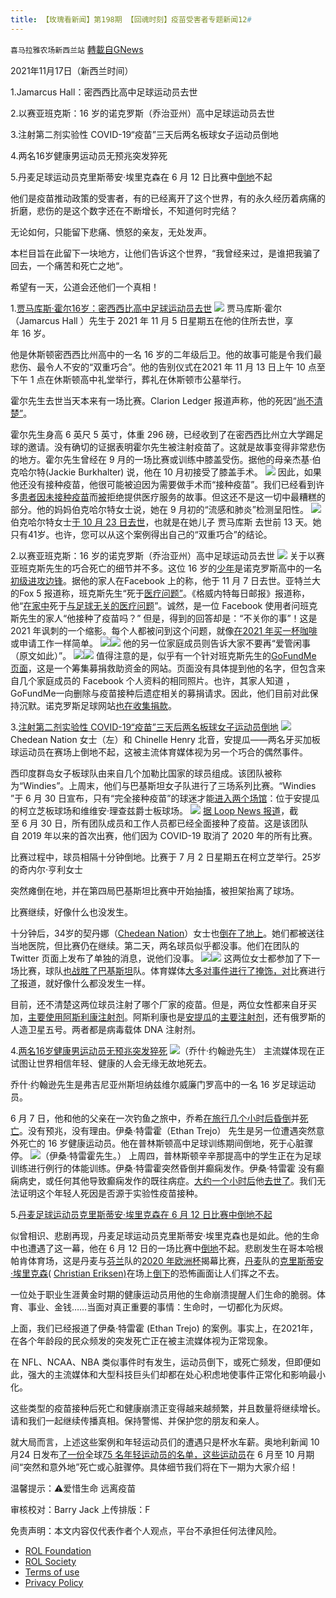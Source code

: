 ```yaml
---
title: 【玫瑰看新闻】第198期 【回魂时刻】疫苗受害者专题新闻12#
---
```

`喜马拉雅农场新西兰站` [轉載自GNews](https://gnews.org/zh-hans/1671353/)

2021年11月17日（新西兰时间）

1.Jamarcus Hall：密西西比高中足球运动员去世

2.以赛亚班克斯：16 岁的诺克罗斯（乔治亚州）高中足球运动员去世

3.注射第二剂实验性 COVID-19“疫苗”三天后两名板球女子运动员倒地

4.两名16岁健康男运动员无预兆突发猝死

5.丹麦足球运动员克里斯蒂安·埃里克森在 6 月 12 日比赛中[倒地](https://www.espn.com/soccer/uefa-european-championship/story/4406960/christian-eriksens-collapse-at-euro-2020-a-reminder-of-the-fragility-of-life)不起

他们是疫苗推动政策的受害者，有的已经离开了这个世界，有的永久经历着病痛的折磨，悲伤的是这个数字还在不断增长，不知道何时完结？

无论如何，只能留下悲痛、愤怒的亲友，无处发声。

本栏目旨在此留下一块地方，让他们告诉这个世界，“我曾经来过，是谁把我骗了回去，一个痛苦和死亡之地“。

希望有一天，公道会还他们一个真相！

1.[贾马库斯·霍尔16岁：密西西比高中足球运动员去世](https://thecovidblog.com/2021/11/11/5-young-athletes-in-8-days-die-or-suffer-career-threatening-heart-attacks/%20https://bellememorialfuneralhomes.com/obituaries/jamarcus-hall)
![](https://assets.gnews.org/wp-content/uploads/2021/11/图片-1-3.jpg)
贾马库斯·霍尔（Jamarcus Hall ）先生于 2021 年 11 月 5 日星期五在他的住所去世，享年 16 岁。

他是休斯顿密西西比州高中的一名 16 岁的二年级后卫。他的故事可能是令我们最悲伤、最令人不安的“双重巧合”。他的告别仪式在2021 年 11 月 13 日上午 10 点至下午 1 点在休斯顿高中礼堂举行，葬礼在休斯顿市公墓举行。

霍尔先生去世当天本来有一场比赛。Clarion Ledger 报道声称，他的死因“[尚不清楚”](https://www.clarionledger.com/story/sports/2021/11/05/jamarcus-hall-dies-houston-high-football-mississippi-state/6304028001/)。

霍尔先生身高 6 英尺 5 英寸，体重 296 磅，已经收到了在密西西比州立大学踢足球的邀请。没有确切的证据表明霍尔先生被注射疫苗了。这就是故事变得非常悲伤的地方。霍尔先生曾经在 9 月的一场比赛或训练中膝盖受伤。据他的母亲杰基·伯克哈尔特(Jackie Burkhalter) 说，他在 10 月初接受了膝盖手术。
![](https://assets.gnews.org/wp-content/uploads/2021/11/图片-2-2.jpg)
因此，如果他还没有接种疫苗，他很可能被迫因为需要做手术而“接种疫苗”。我们已经看到许多[患者](https://nypost.com/2021/10/06/colorado-hospitals-deny-organ-transplants-to-unvaccinated/)[因未接种疫苗](https://www.usatoday.com/story/news/health/2021/09/05/florida-doctor-refusing-treat-unvaccinated-patients-person/5742401001/)而[被](https://www.usatoday.com/story/news/health/2021/09/05/florida-doctor-refusing-treat-unvaccinated-patients-person/5742401001/)拒绝提供医疗服务的故事。但这还不是这一切中最糟糕的部分。他的妈妈伯克哈尔特女士说，她在 9 月初的“流感和肺炎”检测呈阳性。
![](https://assets.gnews.org/wp-content/uploads/2021/11/图片3-3.jpg)
伯克哈尔特女士[于 10 月 23 日去世](https://www.weremember.com/jacqueline-denise-burkhalter/2r8l/memories)，也就是在她儿子 贾马库斯 去世前 13 天。她只有41岁。也许，您可以从这个案例得出自己的“双重巧合”的结论。

2.以赛亚班克斯：16 岁的诺克罗斯（乔治亚州）高中足球运动员去世
![](https://assets.gnews.org/wp-content/uploads/2021/11/图片-4-2.jpg)
关于以赛亚班克斯先生的巧合死亡的细节并不多。这位 16 岁的[少年](https://www.maxpreps.com/athlete/isaiah-banks/GCK-YelVEeuAzqREozo6lw/default.htm)是诺克罗斯高中的一名[初级进攻边锋](https://www.maxpreps.com/athlete/isaiah-banks/GCK-YelVEeuAzqREozo6lw/default.htm)。据他的家人在Facebook 上的称，他于 11 月 7 日去世。亚特兰大的Fox 5 报道称，班克斯先生“死于[医疗问题”](https://www.fox5atlanta.com/news/norcross-high-school-mourns-football-player-isaiah-banks-death)。《格威内特每日邮报》报道称，他“[在家中](https://www.gwinnettprepsports.com/sports/norcross-mourns-death-of-junior-football-player-isaiah-banks/article_bd54406f-02d5-55d4-a772-d6101fea79ae.html)死于[与足球无关的医疗问题](https://www.gwinnettprepsports.com/sports/norcross-mourns-death-of-junior-football-player-isaiah-banks/article_bd54406f-02d5-55d4-a772-d6101fea79ae.html)”。诚然，是一位 Facebook 使用者问班克斯先生的家人“他接种了疫苗吗？” 但是，得到的回答却是：“不关你的事”！这是2021 年讽刺的一个缩影。每个人都被问到这个问题，就像[在2021 年买一杯咖啡](https://ktla.com/news/local-news/proof-of-vaccination-required-as-strict-mandate-takes-effect-monday-in-l-a/)或申请工作一样简单。
![](https://assets.gnews.org/wp-content/uploads/2021/11/图片-5-1.jpg)![](https://assets.gnews.org/wp-content/uploads/2021/11/图片-6-1.jpg)
他的另一位家庭成员则告诉大家不要再“爱管闲事（原文如此）”。
![](https://assets.gnews.org/wp-content/uploads/2021/11/图片-7-1.jpg)![](https://assets.gnews.org/wp-content/uploads/2021/11/图片8.jpg)
值得注意的是，似乎有一个针对班克斯先生的[GoFundMe 页面](https://www.gofundme.com/f/mzt9pz-help-after-loss)，这是一个筹集募捐救助资金的网站。页面没有具体提到他的名字，但包含来自几个家庭成员的 Facebook 个人资料的相同照片。也许，其家人知道 ，GoFundMe一向删除与疫苗接种后遗症相关的募捐请求。因此，他们目前对此保持沉默。诺克罗斯足球网站[也在收集捐款](https://www.norcrossfootball.org/)。

3.[注射第二剂实验性 COVID-19“疫苗”三天后两名板球女子运动员倒地](https://thecovidblog.com/2021/07/08/two-cricket-west-indies-jamaica-womens-players-collapse-on-field-three-days-after-second-experimental-covid-19-vaccine/%20https://www.espncricinfo.com/player/chedean-nation-355355%20https://www.espncricinfo.com/player/chinelle-henry-474190)
![](https://assets.gnews.org/wp-content/uploads/2021/11/图片-9-1.jpg)Chedean Nation 女士（左）和 Chinelle Henry
北音，安提瓜——两名牙买加板球运动员在赛场上倒地不起，这被主流体育媒体视为另一个巧合的偶然事件。

西印度群岛女子板球队由来自几个加勒比国家的球员组成。该团队被称为“Windies”。上周末，他们与巴基斯坦女子队进行了三场系列比赛。“Windies ”于 6 月 30 日宣布，只有“完全接种疫苗”的球迷才能[进入两个场馆](https://www.windiescricket.com/news/fully-vaccinated-fans-return-antigua-west-indies-women-vs-pakistan-women-series/)：位于安提瓜的柯立芝板球场和维维安·理查兹爵士板球场。
![](https://assets.gnews.org/wp-content/uploads/2021/11/图片-10-1.jpg)
[据 Loop News 报道](https://tt.loopnews.com/content/west-indies-womens-team-now-fully-vaccinated)，截至 6 月 30 日，所有团队成员和工作人员都已经全面接种了疫苗。这是该团队自 2019 年以来的首次出赛，他们因为 COVID-19 取消了 2020 年的所有比赛。

比赛过程中，球员相隔十分钟倒地。比赛于 7 月 2 日星期五在柯立芝举行。25岁的奇内尔·亨利女士

突然瘫倒在地，并在第四局巴基斯坦比赛中开始抽搐，被担架抬离了球场。

比赛继续，好像什么也没发生。

十分钟后，34岁的契丹娜（[Chedean Nation](https://www.espncricinfo.com/player/chedean-nation-355355)）女士也[倒在了地上](https://www.hindustantimes.com/cricket/two-west-indies-women-cricketers-chinelle-henry-and-chedean-nation-collapse-in-a-span-of-10-mins-taken-to-hospital-101625298786498.html)。她们都被送往当地医院，但比赛仍在继续。第二天，两名球员似乎都没事。他们在团队的 Twitter 页面上发布了单独的消息，说他们没事。
![](https://assets.gnews.org/wp-content/uploads/2021/11/图片-11-1.jpg)![](https://assets.gnews.org/wp-content/uploads/2021/11/图片-12-1.jpg)
这两位女士都参加了下一场比赛，球队[也战胜了巴基斯坦](https://africa.espn.com/cricket/series/20202/report/1267324/west-indies-women-vs-pakistan-women-3rd-t20i-pakistan-women-west-indies-2021)队。体育媒体[大多对事件进行了掩饰，对](https://crickettimes.com/2021/07/watch-two-west-indies-women-cricketers-collapse-on-the-field-during-2nd-t20i-against-pakistan-women/)比赛进行[了](https://crickettimes.com/2021/07/watch-two-west-indies-women-cricketers-collapse-on-the-field-during-2nd-t20i-against-pakistan-women/)报道，就好像什么都没发生一样。

目前，还不清楚这两位球员注射了哪个厂家的疫苗。但是，两位女性都来自牙买加，[主要使用阿斯利康注射剂](https://jis.gov.jm/55-200-doses-of-covid-19-vaccines-arrive-in-jamaica/)。阿斯利康也是[安提瓜](https://vaccineantiguabarbuda.com/news/)的[主要注射剂](https://vaccineantiguabarbuda.com/news/)，还有俄罗斯的人造卫星五号。两者都是病毒载体 DNA 注射剂。

4.[两名16岁健康男运动员无预兆突发猝死](https://thecovidblog.com/2021/06/28/7-stories-in-june-mainstream-media-buried-and-big-tech-censored/)
![](https://assets.gnews.org/wp-content/uploads/2021/11/图片-13.jpg)（乔什·约翰逊先生）
主流媒体现在正试图让世界相信年轻、健康的人会无缘无故地死去。

乔什·约翰逊先生是弗吉尼亚州斯坦纳兹维尔威廉门罗高中的一名 16 岁足球运动员。

6 月 7 日，他和他的父亲在一次钓鱼之旅中，乔希[在旅行几个小时后昏倒](https://www.gofundme.com/f/paying-tribute-to-josh-johnson-32)并[死亡](https://www.cbs19news.com/story/44060131/wmhs-student-dies-suddenly-while-on-vacation-with-family)。没有预兆，没有理由。伊桑·特雷霍（Ethan Trejo） 先生是另一位遭遇突然意外死亡的 16 岁健康运动员。他在普林斯顿高中足球训练期间倒地，死于心脏骤停。
![](https://assets.gnews.org/wp-content/uploads/2021/11/图片-14.jpg)（伊桑·特雷霍先生。）
上周四，普林斯顿辛辛那提高中的学生正在为足球训练进行例行的体能训练。伊桑·特雷霍突然昏倒并癫痫发作。伊桑·特雷霍 没有癫痫病史，或任何其他导致癫痫发作的既往病症。[大约一个小时后](https://www.wlwt.com/article/teen-dies-following-apparent-medical-episode-at-princeton-high-school-field/36840564)他[去世了](https://www.wlwt.com/article/teen-dies-following-apparent-medical-episode-at-princeton-high-school-field/36840564)。我们无法证明这个年轻人死因是否源于实验性疫苗接种。

5.[丹麦足球运动员克里斯蒂安·埃里克森在 6 月 12 日比赛中倒地不起](https://thecovidblog.com/2021/07/08/two-cricket-west-indies-jamaica-womens-players-collapse-on-field-three-days-after-second-experimental-covid-19-vaccine/%20https://www.espn.com/soccer/uefa-european-championship/story/4406960/christian-eriksens-collapse-at-euro-2020-a-reminder-of-the-fragility-of-life)

似曾相识、悲剧再现，丹麦足球运动员克里斯蒂安·埃里克森也是如此。他的生命中也遭遇了这一幕，他在 6 月 12 日的一场比赛中[倒地](https://www.espn.com/soccer/uefa-european-championship/story/4406960/christian-eriksens-collapse-at-euro-2020-a-reminder-of-the-fragility-of-life)不起。悲剧发生在哥本哈根帕肯体育场，这是丹麦与[芬兰](https://www.espn.com/soccer/team?id=458)队的[2020 年欧洲杯](https://www.espn.com/soccer/league/_/name/uefa.euro)揭幕比赛，[丹麦](https://www.espn.com/soccer/team?id=479)队的[克里斯蒂安·埃里克森](https://www.espn.com/soccer/player/_/id/144130/Christian-Eriksen)( [Christian Eriksen)](https://www.espn.com/soccer/player/_/id/144130/Christian-Eriksen)在场上[倒下](https://www.espn.com/soccer/player/_/id/144130/Christian-Eriksen)的恐怖画面让人们挥之不去。

一位处于职业生涯黄金时期的健康运动员用他的生命崩溃提醒人们生命的脆弱。体育、事业、金钱……当面对真正重要的事情：生命时，一切都化为灰烬。

上面，我们已经报道了伊桑·特雷霍 (Ethan Trejo) 的案例。事实上，在2021年，在各个年龄段的民众频发的突发死亡正在被主流媒体视为正常现象。

在 NFL、NCAA、NBA 类似事件时有发生，运动员倒下，或死亡频发，但即便如此，强大的主流媒体和大型科技巨头们却都在处心积虑地使事件正常化和影响最小化。

这些类型的疫苗接种后死亡和健康崩溃正变得越来越频繁，并且数量将继续增长。请和我们一起继续传播真相。保持警惕、并保护您的朋友和亲人。

就大局而言，上述这些案例和年轻运动员们的遭遇只是杯水车薪。奥地利新闻 10月24 日发布[了一份](https://report24.news/ab-13-jahren-lange-liste-ploetzlich-verstorbener-oder-schwerkranker-sportler/)全球[75 名年轻运动员的名单，这些运动员](https://report24.news/ab-13-jahren-lange-liste-ploetzlich-verstorbener-oder-schwerkranker-sportler/)在 6 月至 10 月期间“突然和意外地”死亡或心脏骤停。具体细节我们将在下一期为大家介绍！

温馨提示：⚠️爱惜生命 远离疫苗



审核校对：Barry Jack
上传排版：F

 

免责声明：本文内容仅代表作者个人观点，平台不承担任何法律风险。

- [ROL Foundation](https://rolfoundation.org/)
- [ROL Society](https://rolsociety.org/)
- [Terms of use](https://gnews.org/terms-of-use-3/)
- [Privacy Policy](https://gnews.org/privacy-policy/)
